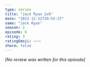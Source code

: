 ```yaml
---
type: series
title: "Jack Ryan 2x6"
date: "2022-12-22T20:55:37"
name: "Jack Ryan"
season: 2
episode: 6
rating: 3
ratingEmoji: ⭐️⭐️⭐️
share: false
---
```


_[No review was written for this episode]_
